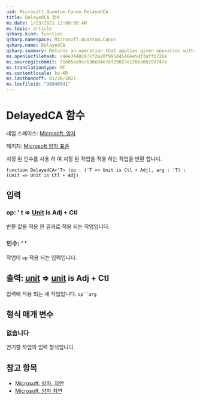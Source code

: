 ```yaml
---
uid: Microsoft.Quantum.Canon.DelayedCA
title: DelayedCA 함수
ms.date: 1/23/2021 12:00:00 AM
ms.topic: article
qsharp.kind: function
qsharp.namespace: Microsoft.Quantum.Canon
qsharp.name: DelayedCA
qsharp.summary: Returns an operation that applies given operation with given argument.
ms.openlocfilehash: c44e3448c471f2a20f995d4546ee54f3affb726e
ms.sourcegitcommit: 71605ea9cc630e84e7ef29027e1f0ea06299747e
ms.translationtype: MT
ms.contentlocale: ko-KR
ms.lasthandoff: 01/26/2021
ms.locfileid: "98840541"
---
```

# <a name="delayedca-function"></a>DelayedCA 함수

네임 스페이스: [Microsoft. 양자](xref:Microsoft.Quantum.Canon)

패키지: [Microsoft 양자 표준](https://nuget.org/packages/Microsoft.Quantum.Standard)


지정 된 인수를 사용 하 여 지정 된 작업을 적용 하는 작업을 반환 합니다.

```qsharp
function DelayedCA<'T> (op : ('T => Unit is Ctl + Adj), arg : 'T) : (Unit => Unit is Ctl + Adj)
```


## <a name="input"></a>입력

### <a name="op--t--unit--is-adj--ctl"></a>op: ' t => [Unit](xref:microsoft.quantum.lang-ref.unit)  is Adj + Ctl

반환 값을 적용 한 결과로 적용 되는 작업입니다.


### <a name="arg--t"></a>인수: ' '

작업이 `op` 적용 되는 입력입니다.



## <a name="output--unit--unit--is-adj--ctl"></a>출력: [unit](xref:microsoft.quantum.lang-ref.unit) => [unit](xref:microsoft.quantum.lang-ref.unit)  is Adj + Ctl

입력에 적용 되는 새 작업입니다. `op``arg`

## <a name="type-parameters"></a>형식 매개 변수

### <a name="t"></a>없습니다

연기할 작업의 입력 형식입니다.

## <a name="see-also"></a>참고 항목

- [Microsoft. 양자. 지연](xref:Microsoft.Quantum.Canon.Delayed)
- [Microsoft. 양자 지연](xref:Microsoft.Quantum.Canon.Delay)